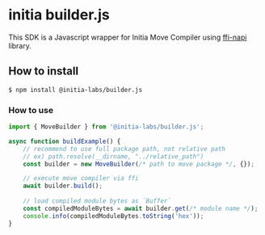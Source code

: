 # initia builder.js

This SDK is a Javascript wrapper for Initia Move Compiler using [ffi-napi](https://www.npmjs.com/package/ffi-napi) library.

## How to install

```
$ npm install @initia-labs/builder.js
```

### How to use

```ts
import { MoveBuilder } from '@initia-labs/builder.js';

async function buildExample() {
    // recommend to use full package path, not relative path
    // ex) path.resolve(__dirname, "../relative_path")
    const builder = new MoveBuilder(/* path to move package */, {});

    // execute move compiler via ffi
    await builder.build();
    
    // load compiled module bytes as `Buffer`
    const compiledModuleBytes = await builder.get(/* module name */);
    console.info(compiledModuleBytes.toString('hex'));
}

```